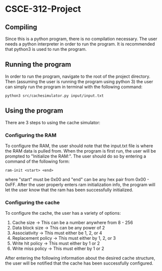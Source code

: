 # CSCE-312-Project

## Compiling
Since this is a python program, there is no compilation necessary. The user needs a python interpreter in order to run the program. It is recommended that python3 is used to run the program.

## Running the program
In order to run the program, navigate to the root of the project directory. 
Then (assuming the user is running the program using python 3) 
the user can simply run the program in terminal with the following command:
```
python3 src/cachesimulator.py input/input.txt
```

## Using the program
There are 3 steps to using the cache simulator:

### Configuring the RAM
To configure the RAM, the user should note that the input.txt file is where the RAM data is pulled from.
When the program is first run, the user will be prompted to "Initialize the RAM:".
The user should do so by entering a command of the following form:
```
ram-init <start> <end>
```
where "start" must be 0x00 and "end" can be any hex pair from 0x00 - 0xFF.
After the user properly enters ram initialization info, the program will let the 
user know that the ram has been successfully initialized.

### Configuring the cache
To configure the cache, the user has a variety of options:
1. Cache size -> This can be a number anywhere from 8 - 256
2. Data block size -> This can be any power of 2
3. Associativity -> This must either be 1, 2, or 4
4. Replacement policy -> This must either by 1, 2, or 3
5. Write hit policy -> This must either by 1 or 2
4. Write miss policy -> This must either by 1 or 2

After entering the following information about the desired cache structure, the user will be notified that
the cache has been successfully configured.